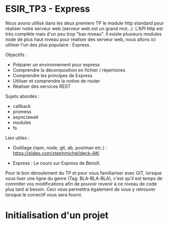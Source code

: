 # ESIR_TP3 - Express

Nous avons utilisé dans les deux premiers TP le module http standard pour réaliser notre serveur web (serveur web est un grand mot...). 
L'API http est très complète mais d'un peu trop "bas niveau".
Il existe plusieurs modules node de plus haut niveau pour réaliser des serveur web, nous allons ici utiliser l'un des plus populaire : Express.

Objectifs :
  - Préparer un environnement pour express 
  - Comprendre la décomposition en fichier / répertoires
  - Comprendre les principes de Express
  - Utiliser et comprendre la notion de router
  - Réaliser des services REST 
  
Sujets abordés :
 - callback
 - promess
 - async/await
 - modules
 - fs
 
Lien utiles :

  - Outillage (npm, node, git, ab, postman etc.) : https://slides.com/stephmichel/deck-4#/
  
  - Express : Le cours sur Express de Benoît. 
  
  
Pour le bon déroulement du TP et pour vous familiariser avec GIT, lorsque vous liser une ligne du genre (Tag: BLA-BLA-BLA), 
c'est qu'il est temps de commiter vos modifications afin de pouvoir revenir à ce niveau de code plus tard si besoin. 
Ceci vous permettra également de vous y retrouver lorsque le correctif vous sera fourni.
  
# Initialisation d'un projet
